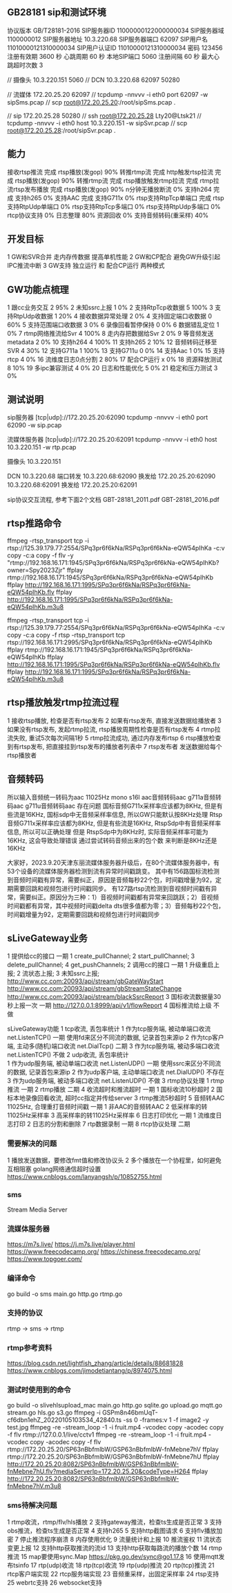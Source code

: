 ## GB28181 sip和测试环境

协议版本            GB/T28181-2016
SIP服务器ID         11000000122000000034
SIP服务器域         1100000012
SIP服务器地址       10.3.220.68
SIP服务器端口       62097
SIP用户名           11010000121310000034
SIP用户认证ID       11010000121310000034
密码                123456
注册有效期          3600 秒
心跳周期            60 秒
本地SIP端口         5060
注册间隔            60 秒
最大心跳超时次数    3

// 摄像头   10.3.220.151    5060
// DCN      10.3.220.68     62097 50280

// 流媒体   172.20.25.20    62097
// tcpdump -nnvvv -i eth0 port 62097 -w sipSms.pcap
// scp root@172.20.25.20:/root/sipSms.pcap .

// sip      172.20.25.28    50280
// ssh root@172.20.25.28    Lty20@Ltsk21
// tcpdump -nnvvv -i eth0 host 10.3.220.151 -w sipSvr.pcap
// scp root@172.20.25.28:/root/sipSvr.pcap .

## 能力
接收rtsp推流                完成
    rtsp播放(发gop)         90%
    转推rtmp流              完成
http触发rtsp拉流            完成
    rtsp播放(发gop)         90%
    转推rtmp流              完成
rtsp播放触发rtmp拉流        完成
    rtmp拉流rtsp发布播放    完成
    rtsp播放(发gop)         90%
    n分钟无播放断流         0%
支持h264                    完成
支持h265                    0%
支持AAC                     完成
支持G711x                   0%
rtsp支持RtpTcp单端口        完成
rtsp支持RtpUdp单端口        0%
rtsp支持RtpTcp多端口        0%
rtsp支持RtpUdp多端口        0%
rtcp协议支持                0%
日志整理                    80%
资源回收                    0%
支持音频转码(重采样)        40%


## 开发目标
1 GW和SVR合并 走内存传数据 提高单机性能
2 GW和CP配合 避免GW升级引起IPC推流中断
3 GW支持 独立运行 和 配合CP运行 两种模式

## GW功能点梳理
1 跟cc业务交互          2   95%
2 未知ssrc上报          1   0%
2 支持RtpTcp收数据      5   100%
3 支持RtpUdp收数据      1   20%
4 接收数据异常处理      2   0%
4 支持固定端口收数据    0   60%
5 支持范围端口收数据    3   0%
6 录像回看暂停保持      0   0%
6 数据错乱定位          1   0%
7 rtmp网络推流给Svr     4   100%
8 走内存把数据给Svr     2   0%
9 等音频发送metadata    2   0%
10 支持h264             4   100%
11 支持h265             2   10%
12 音频转码迁移至SVR    4   30%
12 支持G711a            1   100%
13 支持G711u            0   0%
14 支持Aac              1   0%
15 支持rtcp             4   0%
16 流维度日志0点分割    2   80%
17 配合CP运行           x   0%
18 资源释放测试         8   10%
19 多ipc兼容测试        4   0%
20 日志和性能优化       5   0%
21 稳定和压力测试       3   0%

## 测试说明
sip服务器 [tcp|udp]://172.20.25.20:62090
tcpdump -nnvvv -i eth0 port 62090 -w sip.pcap

流媒体服务器 [tcp|udp]://172.20.25.20:62091
tcpdump -nnvvv -i eth0 host 10.3.220.151 -w rtp.pcap

摄像头 10.3.220.151

DCN 10.3.220.68
端口转发
10.3.220.68:62090 换发给 172.20.25.20:62090
10.3.220.68:62091 换发给 172.20.25.20:62091

sip协议交互流程, 参考下面2个文档
GBT-28181_2011.pdf
GBT-28181_2016.pdf

## rtsp推路命令
ffmpeg -rtsp_transport tcp -i rtsp://125.39.179.77:2554/SPq3pr6f6kNa/RSPq3pr6f6kNa-eQW54pIhKa -c:v copy -c:a copy -f flv -y "rtmp://192.168.16.171:1945/SPq3pr6f6kNa/RSPq3pr6f6kNa-eQW54pIhKb?owner=Spy2023Zjr"
ffplay rtmp://192.168.16.171:1945/SPq3pr6f6kNa/RSPq3pr6f6kNa-eQW54pIhKb
ffplay http://192.168.16.171:1995/SPq3pr6f6kNa/RSPq3pr6f6kNa-eQW54pIhKb.flv
ffplay http://192.168.16.171:1995/SPq3pr6f6kNa/RSPq3pr6f6kNa-eQW54pIhKb.m3u8

ffmpeg -rtsp_transport tcp -i rtsp://125.39.179.77:2554/SPq3pr6f6kNa/RSPq3pr6f6kNa-eQW54pIhKa -c:v copy -c:a copy -f rtsp -rtsp_transport tcp rtsp://192.168.16.171:2995/SPq3pr6f6kNa/RSPq3pr6f6kNa-eQW54pIhKb
ffplay rtmp://192.168.16.171:1945/SPq3pr6f6kNa/RSPq3pr6f6kNa-eQW54pIhKb
ffplay http://192.168.16.171:1995/SPq3pr6f6kNa/RSPq3pr6f6kNa-eQW54pIhKb.flv
ffplay http://192.168.16.171:1995/SPq3pr6f6kNa/RSPq3pr6f6kNa-eQW54pIhKb.m3u8

## rtsp播放触发rtmp拉流过程
1 接收rtsp播放, 检查是否有rtsp发布
2 如果有rtsp发布, 直接发送数据给播放者
3 如果没有rtsp发布, 发起rtmp拉流, rtsp播放周期性检查是否有rtsp发布
4 rtmp拉流失败, 重试5次每次间隔1秒
5 rtmp拉流成功, 通过内存发布rtsp
6 rtsp播放检查到有rtsp发布, 把直接挂到rtsp发布的播放者列表中
7 rtsp发布者 发送数据给每个rtsp播放者

## 音频转码
所以输入音频统一转码为aac 11025Hz mono s16l
    aac音频转码aac
    g711a音频转码aac
    g711u音频转码aac
存在问题
国标音频G711x采样率应该都为8KHz, 但是有些流是16KHz, 国标sdp中无音频采样率信息, 所以GW只能默认按8KHz处理
Rtsp音频G711x采样率应该都为8KHz, 但是有些流是16KHz, RtspSdp中有音频采样率信息, 所以可以正确处理
但是 RtspSdp中为8KHz时, 实际音频采样率可能为16KHz, 这会导致处理错误
通过尝试转码音频出来的包个数 来判断是8KHz还是16KHz

大家好，2023.9.20天津东丽流媒体服务器升级后，在80个流媒体服务器中，有53个设备的流媒体服务器检测到流有异常时间戳跳变。
其中有156路国标流检测到音频时间戳有异常，需要纠正，原因是音频每秒22个包，时间戳增量为92，定期需要回跳和视频包进行时间戳同步。
有127路rtsp流检测到音视频时间戳有异常，需要纠正。原因分为三种：1）音视频时间戳都有异常来回跳跃；2）音视频时间戳都有异常，其中视频时间戳delta dts很多值都为零；3）音频每秒22个包，时间戳增量为92，定期需要回跳和视频包进行时间戳同步

## sLiveGateway业务
1 提供给cc的接口										一期
	1 create_pullChannel;  2 start_pullChannel;
	3 delete_pullChannel;  4 get_pushChannels;
2 调用cc的接口											一期
	1 升级重启上报; 2 流状态上报; 3 未知ssrc上报;
	http://www.cc.com:20093/api/stream/gbGateWayStart
	http://www.cc.com:20093/api/stream/gbStreamStateChange
	http://www.cc.com:20093/api/stream/blackSsrcReport
3 国标收流数据量30秒上报一次							一期
	http://127.0.0.1:8999/api/v1/flowReport
4 国标推流给上级										不做

sLiveGateway功能
1 tcp收流, 丢包率统计
	1 作为tcp服务端, 被动单端口收流 net.ListenTCP()		一期
	  使用fd来区分不同流的数据, 记录首包来源ip
	2 作为tcp客户端, 主动多(随机)端口收流 net.DialTcp()	二期
	3 作为tcp服务端, 被动多端口收流 net.ListenTCP()  	不做
2 udp收流, 丢包率统计	
	1 作为udp服务端, 被动单端口收流 net.ListenUDP()		一期
	  使用ssrc来区分不同流的数据, 记录首包来源ip
	2 作为udp客户端, 主动单端口收流 net.DialUDP()		不存在
	3 作为udp服务端, 被动多端口收流 net.ListenUDP()		不做
3 rtmp协议处理
	1 rtmp推流											一期
	2 rtmp播放											二期
4 收流超时和推流超时									一期
	1 国标收流10秒超时
	2 国标本地录像回看收流, 超时cc指定并传给server
	3 rtmp推流5秒超时
5 音频转AAC 11025Hz, 合理重打音频时间戳					一期
	1 非AAC的音频转AAC
	2 低采样率的转11025Hz采样率
	3 高采样率的转11025Hz采样率
6 日志打印优化											一期
	1 流维度日志打印
	2 日志的分割和删除
7 rtp数据录制											一期
8 rtcp协议处理											二期


### 需要解决的问题
1 播放发送数据，要修改fmt值和修改协议头
2 多个播放在一个协程里，如何避免互相阻塞
golang网络通信超时设置
https://www.cnblogs.com/lanyangsh/p/10852755.html

### sms  
Stream Media Server  

### 流媒体服务器
https://m7s.live/
https://j.m7s.live/player.html
https://www.freecodecamp.org/
https://chinese.freecodecamp.org/
https://www.topgoer.com/

### 编译命令  
go build -o sms main.go http.go rtmp.go  

### 支持的协议  
rtmp -> sms -> rtmp  

### rtmp参考资料
https://blog.csdn.net/lightfish_zhang/article/details/88681828
https://www.cnblogs.com/jimodetiantang/p/8974075.html

### 测试时使用到的命令
go build -o slivehlsupload_mac main.go http.go sqlite.go upload.go mqtt.go stream.go hls.go s3.go
ffmpeg -i GSPm8n46bmUqT-cf6dbn1ehZ_20220105103534_42840.ts -ss 0 -frames:v 1 -f image2 -y test.jpg
ffmpeg -re -stream_loop -1 -i fruit.mp4 -vcodec copy -acodec copy -f flv rtmp://127.0.0.1/live/cctv1
ffmpeg -re -stream_loop -1 -i fruit.mp4 -vcodec copy -acodec copy -f flv rtmp://172.20.25.20/SP63nBbfmlbW/GSP63nBbfmlbW-fnMebne7hV
ffplay rtmp://172.20.25.20/SP63nBbfmlbW/GSP63nBbfmlbW-fnMebne7hU
ffplay http://172.20.25.20:8082/SP63nBbfmlbW/GSP63nBbfmlbW-fnMebne7hU.flv?mediaServerIp=172.20.25.20&codeType=H264
ffplay http://172.20.25.20:8082/SP63nBbfmlbW/GSP63nBbfmlbW-fnMebne7hV.m3u8

### sms待解决问题
1 rtmp收流，rtmp/flv/hls播放
2 支持gateway推流，检查ts生成是否正常
3 支持obs推流，检查ts生成是否正常
4 支持h265
5 支持http截图请求
6 支持flv播放加密
7 停止推流程序崩溃
8 内存使用优化
9 流量统计和上报
10 推流鉴权
11 流状态变更上报
12 支持http获取推流的流id
13 支持http获取每路流的播放个数
14 rtmp推流
15 map要使用sync.Map
	https://pkg.go.dev/sync@go1.17.8
16 使用mqtt发布tsinfo
17 rtp(udp)收流
18 rtp(tcp)收流
19 rtp(udp)推流
20 rtp(tcp)推流
21 rtcp客户端实现
22 rtcp服务端实现
23 音频重采样，出固定采样率
24 rtsp支持
25 webrtc支持
26 websocket支持

